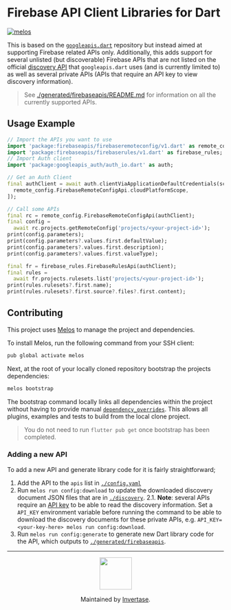 # Firebase API Client Libraries for Dart

[![melos](https://img.shields.io/badge/maintained%20with-melos-f700ff.svg?style=flat-square)](https://github.com/invertase/melos)

This is based on the [`googleapis.dart`](https://github.com/google/googleapis.dart) repository but instead aimed at supporting Firebase related APIs only. Additionally, this adds support for several unlisted (but discoverable) Firebase APIs that are not listed on the official [discovery API](https://discovery.googleapis.com/discovery/v1/apis) that `googleapis.dart` uses (and is currently limited to) as well as several private APIs (APIs that require an API key to view discovery information).

> See [./generated/firebaseapis/README.md](./generated/firebaseapis/README.md) for information on all the currently supported APIs.

## Usage Example

```dart
// Import the APIs you want to use
import 'package:firebaseapis/firebaseremoteconfig/v1.dart' as remote_config;
import 'package:firebaseapis/firebaserules/v1.dart' as firebase_rules;
// Import Auth client
import 'package:googleapis_auth/auth_io.dart' as auth;

// Get an Auth Client
final authClient = await auth.clientViaApplicationDefaultCredentials(scopes: [
  remote_config.FirebaseRemoteConfigApi.cloudPlatformScope,
]);

// Call some APIs
final rc = remote_config.FirebaseRemoteConfigApi(authClient);
final config =
  await rc.projects.getRemoteConfig('projects/<your-project-id>');
print(config.parameters);
print(config.parameters?.values.first.defaultValue);
print(config.parameters?.values.first.description);
print(config.parameters?.values.first.valueType);

final fr = firebase_rules.FirebaseRulesApi(authClient);
final rules =
  await fr.projects.rulesets.list('projects/<your-project-id>');
print(rules.rulesets?.first.name);
print(rules.rulesets?.first.source?.files?.first.content);
```

## Contributing

This project uses [Melos](https://github.com/invertase/melos) to manage the project and dependencies.

To install Melos, run the following command from your SSH client:

```bash
pub global activate melos
```

Next, at the root of your locally cloned repository bootstrap the projects dependencies:

```bash
melos bootstrap
```

The bootstrap command locally links all dependencies within the project without having to
provide manual [`dependency_overrides`](https://dart.dev/tools/pub/pubspec). This allows all
plugins, examples and tests to build from the local clone project.

> You do not need to run `flutter pub get` once bootstrap has been completed.

### Adding a new API

To add a new API and generate library code for it is fairly straightforward;

1.  Add the API to the `apis` list in [`./config.yaml`](config.yaml)
2.  Run `melos run config:download` to update the downloaded discovery document JSON files that are in [`./discovery`](discovery).
    2.1. **Note**: several APIs require an [API key](https://cloud.google.com/docs/authentication/api-keys) to be able to read the discovery information. Set a `API_KEY` environment variable before running the command to be able to download the discovery documents for these private APIs, e.g. `API_KEY=<your-key-here> melos run config:download`.
3.  Run `melos run config:generate` to generate new Dart library code for the API, which outputs to [`./generated/firebaseapis`](generated/firebaseapis).

---

<p align="center">
  <a href="https://invertase.io/?utm_source=readme&utm_medium=footer&utm_campaign=firebaseapis">
    <img width="75px" src="https://static.invertase.io/assets/invertase/invertase-rounded-avatar.png">
  </a>
  <p align="center">
    Maintained by <a href="https://invertase.io/?utm_source=readme&utm_medium=footer&utm_campaign=firebaseapis">Invertase</a>.
  </p>
</p>

